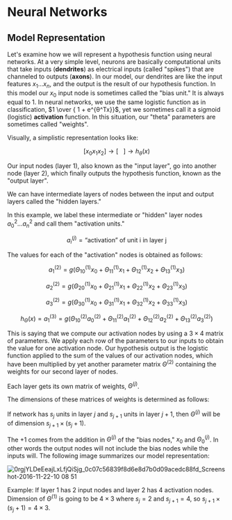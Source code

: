 # Neural Networks

## Model Representation

Let's examine how we will represent a hypothesis function using neural
networks. At a very simple level, neurons are basically computational
units that take inputs (**dendrites**) as electrical inputs (called
"spikes") that are channeled to outputs (**axons**). In our model, our
dendrites are like the input features $x_1...x_n$, and the output is the
result of our hypothesis function. In this model our $x_0$ input node is sometimes
called the "bias unit." It is always equal to 1. In neural networks, we
use the same logistic function as in classification,
$1 \over { 1 + e^{θ^Tx}}$, yet we sometimes call it a sigmoid (logistic)
**activation** function. In this situation, our "theta" parameters are
sometimes called "weights".

Visually, a simplistic representation looks like:

$$
[x_0x_1x_2] \rightarrow [\ \ \ ] \rightarrow h_θ(x)
$$

Our input nodes (layer 1), also known as the "input layer", go into
another node (layer 2), which finally outputs the hypothesis function,
known as the "output layer".

We can have intermediate layers of nodes between the input and output
layers called the "hidden layers."

In this example, we label these intermediate or "hidden" layer nodes
$a_0^2...a_n^2$ and call them "activation units."

$$
a_i^{(j)} = \text{``activation'' of unit i in layer j}
$$

The values for each of the "activation" nodes is obtained as follows:

$$
a_1^{(2)} = g(Θ_{10}^{(1)}x_0 + Θ_{11}^{(1)}x_1 + Θ_{12}^{(1)}x_2 + Θ_{13}^{(1)}x_3)
$$

$$
a_2^{(2)} = g(Θ_{20}^{(1)}x_0 + Θ_{21}^{(1)}x_1 + Θ_{22}^{(1)}x_2 + Θ_{23}^{(1)}x_3)
$$

$$
a_3^{(2)} = g(Θ_{30}^{(1)}x_0 + Θ_{31}^{(1)}x_1 + Θ_{32}^{(1)}x_2 + Θ_{33}^{(1)}x_3)
$$

$$
h_Θ{(x)} = a_1^{(3)} = g(Θ_{10}^{(2)}a_0^{(2)} + Θ_{11}^{(2)}a_1^{(2)} +
Θ_{12}^{(2)}a_2^{(2)} + Θ_{13}^{(2)}a_3^{(2)})
$$

This is saying that we compute our activation nodes by using a $3×4$
matrix of parameters. We apply each row of the parameters to our inputs
to obtain the value for one activation node. Our hypothesis output is
the logistic function applied to the sum of the values of our activation
nodes, which have been multiplied by yet another parameter matrix
$Θ^{(2)}$ containing the weights for our second layer of nodes.

Each layer gets its own matrix of weights, $Θ^{(j)}$.

The dimensions of these matrices of weights is determined as follows:

If network has $s_j$ units in layer $j$ and $s_{j+1}$ units in layer
$j+1$, then $Θ^{(j)}$ will be of dimension $s_{j+1}×(s_j+1)$.

The $+1$ comes from the addition in $Θ^{(j)}$ of the "bias nodes," $x_0$
and $Θ_0^{(j)}$. In other words the output nodes will not include the
bias nodes while the inputs will. The following image summarizes our
model representation:

![0rgjYLDeEeajLxLfjQiSjg_0c07c56839f8d6e8d7b0d09acedc88fd_Screenshot-2016-11-22-10 08 51](https://github.com/liangcorp/neural_networks_c/assets/2737157/0a131ce8-0713-446b-8a5c-b4c17b888041)

Example: If layer 1 has 2 input nodes and layer 2 has 4 activation nodes.
Dimension of $Θ^{(1)}$ is going to be $4×3$ where $s_j=2$ and $s_{j+1}=4$, so $s_{j+1}×(s_j+1)=4×3$.
